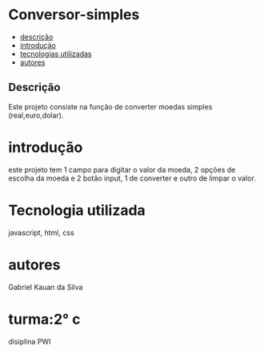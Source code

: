 # Conversor-simples


* [descrição](#destrição)
* [introdução ](#introdução)
* [tecnologias utilizadas](#tecnologias_utilizadas)
* [autores](#autores)


## Descrição

Este projeto consiste na função de converter moedas simples (real,euro,dolar).

# introdução 
este projeto tem 1 campo para digitar o valor da moeda, 2 opções de escolha da moeda e 2 botão input, 1 de converter e outro de limpar o valor.

# Tecnologia utilizada
javascript, html, css

# autores
Gabriel Kauan da Silva


# turma:2° c 
disiplina PWI